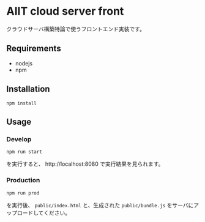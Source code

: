 # AIIT cloud server front

クラウドサーバ構築特論で使うフロントエンド実装です。

## Requirements
- nodejs
- npm

## Installation
```shell
npm install
```

## Usage
### Develop
```shell
npm run start
```

を実行すると、 http://localhost:8080 で実行結果を見られます。

### Production
```shell
npm run prod
```

を実行後、 `public/index.html` と、生成された `public/bundle.js` をサーバにアップロードしてください。
